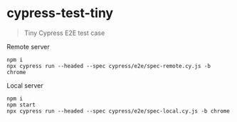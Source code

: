 # cypress-test-tiny

> Tiny Cypress E2E test case

Remote server
```
npm i
npx cypress run --headed --spec cypress/e2e/spec-remote.cy.js -b chrome
```

Local server
```
npm i
npm start
npx cypress run --headed --spec cypress/e2e/spec-local.cy.js -b chrome

